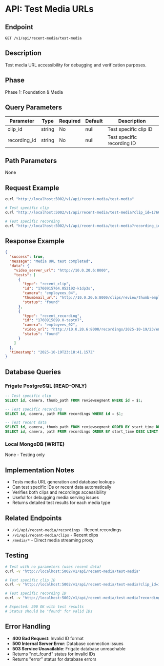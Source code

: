 # API: Test Media URLs

## Endpoint
`GET /v1/api/recent-media/test-media`

## Description
Test media URL accessibility for debugging and verification purposes.

## Phase
Phase 1: Foundation & Media

## Query Parameters
| Parameter | Type | Required | Default | Description |
|-----------|------|----------|---------|-------------|
| clip_id | string | No | null | Test specific clip ID |
| recording_id | string | No | null | Test specific recording ID |

## Path Parameters
None

## Request Example
```bash
curl "http://localhost:5002/v1/api/recent-media/test-media"

# Test specific clip
curl "http://localhost:5002/v1/api/recent-media/test-media?clip_id=1760915764.052192-k1dp3s"

# Test specific recording
curl "http://localhost:5002/v1/api/recent-media/test-media?recording_id=1760915899.0-teptn7"
```

## Response Example
```json
{
  "success": true,
  "message": "Media URL test completed",
  "data": {
    "video_server_url": "http://10.0.20.6:8000",
    "tests": [
      {
        "type": "recent_clip",
        "id": "1760915764.052192-k1dp3s",
        "camera": "employees_04",
        "thumbnail_url": "http://10.0.20.6:8000/clips/review/thumb-employees_04-1760915764.052192-k1dp3s.webp",
        "status": "found"
      },
      {
        "type": "recent_recording",
        "id": "1760915899.0-teptn7",
        "camera": "employees_02",
        "video_url": "http://10.0.20.6:8000/recordings/2025-10-19/23/employees_02/18.19.mp4",
        "status": "found"
      }
    ]
  },
  "timestamp": "2025-10-19T23:18:41.157Z"
}
```

## Database Queries
### Frigate PostgreSQL (READ-ONLY)
```sql
-- Test specific clip
SELECT id, camera, thumb_path FROM reviewsegment WHERE id = $1;

-- Test specific recording
SELECT id, camera, path FROM recordings WHERE id = $1;

-- Test recent data
SELECT id, camera, thumb_path FROM reviewsegment ORDER BY start_time DESC LIMIT 1;
SELECT id, camera, path FROM recordings ORDER BY start_time DESC LIMIT 1;
```

### Local MongoDB (WRITE)
None - Testing only

## Implementation Notes
- Tests media URL generation and database lookups
- Can test specific IDs or recent data automatically
- Verifies both clips and recordings accessibility
- Useful for debugging media serving issues
- Returns detailed test results for each media type

## Related Endpoints
- `/v1/api/recent-media/recordings` - Recent recordings
- `/v1/api/recent-media/clips` - Recent clips
- `/media/*` - Direct media streaming proxy

## Testing
```bash
# Test with no parameters (uses recent data)
curl -v "http://localhost:5002/v1/api/recent-media/test-media"

# Test specific clip ID
curl -v "http://localhost:5002/v1/api/recent-media/test-media?clip_id=1760915764.052192-k1dp3s"

# Test specific recording ID
curl -v "http://localhost:5002/v1/api/recent-media/test-media?recording_id=1760915899.0-teptn7"

# Expected: 200 OK with test results
# Status should be "found" for valid IDs
```

## Error Handling
- **400 Bad Request**: Invalid ID format
- **500 Internal Server Error**: Database connection issues
- **503 Service Unavailable**: Frigate database unreachable
- Returns "not_found" status for invalid IDs
- Returns "error" status for database errors
